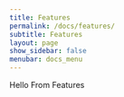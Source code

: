 ```yaml
---
title: Features
permalink: /docs/features/
subtitle: Features
layout: page
show_sidebar: false
menubar: docs_menu
---
```


Hello From Features